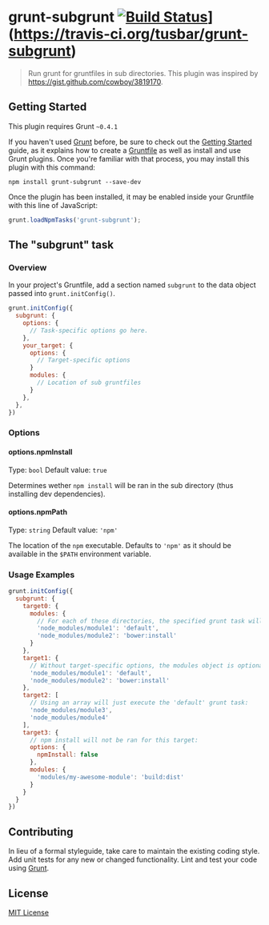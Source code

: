 # grunt-subgrunt [![Build Status](https://secure.travis-ci.org/tusbar/grunt-subgrunt.png?branch=master)](https://travis-ci.org/tusbar/grunt-subgrunt.png?branch=master)](https://travis-ci.org/tusbar/grunt-subgrunt)

> Run grunt for gruntfiles in sub directories.
> This plugin was inspired by https://gist.github.com/cowboy/3819170.

## Getting Started
This plugin requires Grunt `~0.4.1`

If you haven't used [Grunt](http://gruntjs.com/) before, be sure to check out the [Getting Started](http://gruntjs.com/getting-started) guide, as it explains how to create a [Gruntfile](http://gruntjs.com/sample-gruntfile) as well as install and use Grunt plugins. Once you're familiar with that process, you may install this plugin with this command:

```shell
npm install grunt-subgrunt --save-dev
```

Once the plugin has been installed, it may be enabled inside your Gruntfile with this line of JavaScript:

```js
grunt.loadNpmTasks('grunt-subgrunt');
```

## The "subgrunt" task

### Overview
In your project's Gruntfile, add a section named `subgrunt` to the data object passed into `grunt.initConfig()`.

```js
grunt.initConfig({
  subgrunt: {
    options: {
      // Task-specific options go here.
    },
    your_target: {
      options: {
        // Target-specific options
      }
      modules: {
        // Location of sub gruntfiles
      }
    },
  },
})
```

### Options

#### options.npmInstall
Type: `bool`
Default value: `true`

Determines wether `npm install` will be ran in the sub directory (thus installing dev dependencies).

#### options.npmPath
Type: `string`
Default value: `'npm'`

The location of the `npm` executable. Defaults to `'npm'` as it should be available in the `$PATH` environment variable.

### Usage Examples

```js
grunt.initConfig({
  subgrunt: {
    target0: {
      modules: {
        // For each of these directories, the specified grunt task will be executed"
        'node_modules/module1': 'default',
        'node_modules/module2': 'bower:install'
      }
    },
    target1: {
      // Without target-specific options, the modules object is optional:
      'node_modules/module1': 'default',
      'node_modules/module2': 'bower:install'
    },
    target2: [
      // Using an array will just execute the 'default' grunt task:
      'node_modules/module3',
      'node_modules/module4'
    ],
    target3: {
      // npm install will not be ran for this target:
      options: {
        npmInstall: false
      },
      modules: {
        'modules/my-awesome-module': 'build:dist'
      }
    }
  }
})
```

## Contributing
In lieu of a formal styleguide, take care to maintain the existing coding style. Add unit tests for any new or changed functionality. Lint and test your code using [Grunt](http://gruntjs.com/).

## License
[MIT License](http://en.wikipedia.org/wiki/MIT_License)
